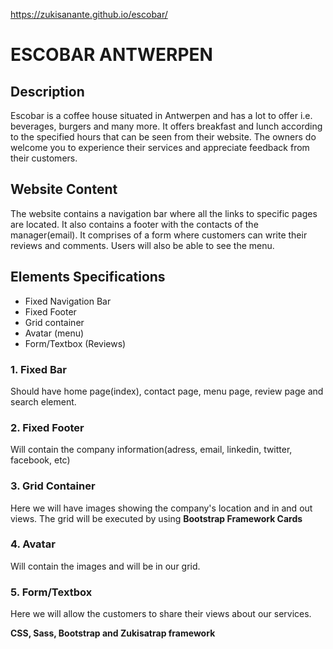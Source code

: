 https://zukisanante.github.io/escobar/

# ESCOBAR ANTWERPEN

## Description

Escobar is a coffee house situated in Antwerpen and has a lot to offer i.e. beverages, burgers and many more.
It offers breakfast and lunch according to the specified hours that can be seen from their website.
The owners do welcome you to experience their services and appreciate feedback from their customers.

## Website Content

The website contains a navigation bar where all the links to specific pages are located.
It also contains a footer with the contacts of the manager(email).
It comprises of a form where customers can write their reviews and comments. Users will also be able to see the menu.

## Elements Specifications

- Fixed Navigation Bar
- Fixed Footer
- Grid container
- Avatar (menu)
- Form/Textbox (Reviews)

### 1. Fixed Bar

Should have home page(index), contact page, menu page, review page and search element.

### 2. Fixed Footer

Will contain the company information(adress, email, linkedin, twitter, facebook, etc)

### 3. Grid Container

Here we will have images showing the company's location and in and out views.
The grid will be executed by using **Bootstrap Framework Cards**

### 4. Avatar

Will contain the images and will be in our grid.

### 5. Form/Textbox

Here we will allow the customers to share their views about our services.

**CSS, Sass, Bootstrap and Zukisatrap framework**
    
